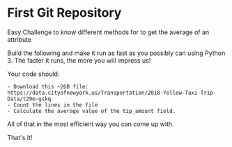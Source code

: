 # First Git Repository

Easy Challenge to know different methods for to get the average of an attribute

Build the following and make it run as fast as you possibly can using Python 3. The faster it runs, the more you will impress us!

Your code should:

    - Download this ~2GB file: https://data.cityofnewyork.us/Transportation/2018-Yellow-Taxi-Trip-Data/t29m-gskq
    - Count the lines in the file
    - Calculate the average value of the tip_amount field.

All of that in the most efficient way you can come up with.

That's it!
